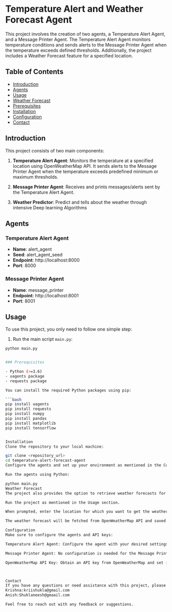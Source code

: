 # Temperature Alert and Weather Forecast Agent

This project involves the creation of two agents, a Temperature Alert Agent, and a Message Printer Agent. The Temperature Alert Agent monitors temperature conditions and sends alerts to the Message Printer Agent when the temperature exceeds defined thresholds. Additionally, the project includes a Weather Forecast feature for a specified location.

## Table of Contents

- [Introduction](#introduction)
- [Agents](#agents)
- [Usage](#usage)
- [Weather Forecast](#weather-forecast)
- [Prerequisites](#prerequisites)
- [Installation](#installation)
- [Configuration](#configuration)
- [Contact](#contact)

## Introduction

This project consists of two main components:

1. **Temperature Alert Agent**: Monitors the temperature at a specified location using OpenWeatherMap API. It sends alerts to the Message Printer Agent when the temperature exceeds predefined minimum or maximum thresholds.

2. **Message Printer Agent**: Receives and prints messages/alerts sent by the Temperature Alert Agent.

2. **Weather Predictor**: Predict and tells about the weather through intensive Deep learning Algorithms



## Agents

### Temperature Alert Agent

- **Name**: alert_agent
- **Seed**: alert_agent_seed
- **Endpoint**: http://localhost:8000
- **Port**: 8000

### Message Printer Agent

- **Name**: message_printer
- **Endpoint**: http://localhost:8001
- **Port**: 8001

## Usage

To use this project, you only need to follow one simple step:

1. Run the main script `main.py`:

```bash
python main.py


### Prerequisites

- Python (>=3.6)
- uagents package
- requests package

You can install the required Python packages using pip:

```bash
pip install uagents 
pip install requests
pip install numpy
pip install pandas
pip install matplotlib
pip install tensorflow


Installation
Clone the repository to your local machine:

git clone <repository_url>
cd temperature-alert-forecast-agent
Configure the agents and set up your environment as mentioned in the Configuration section.

Run the agents using Python:

python main.py
Weather Forecast
The project also provides the option to retrieve weather forecasts for a specified location. To use this feature:

Run the project as mentioned in the Usage section.

When prompted, enter the location for which you want to get the weather forecast.

The weather forecast will be fetched from OpenWeatherMap API and saved to a file named prediction.txt.

Configuration
Make sure to configure the agents and API keys:

Temperature Alert Agent: Configure the agent with your desired settings such as location, minimum and maximum temperature thresholds, API key, and endpoint.

Message Printer Agent: No configuration is needed for the Message Printer Agent.

OpenWeatherMap API Key: Obtain an API key from OpenWeatherMap and set it in the api_key variable.



Contact
If you have any questions or need assistance with this project, please contact:
Krishna:kriishukla@gmail.com
Anish:Shuklaneesh@gmaail.com

Feel free to reach out with any feedback or suggestions.